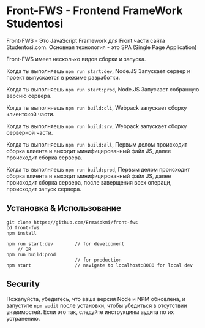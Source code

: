 # Front-FWS - Frontend FrameWork Studentosi 

Front-FWS - Это JavaScript Framework для Front части сайта Studentosi.com. Основная технология - это SPA (Single Page Application) 

Front-FWS имеет несколько видов сборки и запуска.

Когда ты выполняешь `npm run start:dev`, Node.JS Запускает сервер и проект выпускается в режиме разработки. 

Когда ты выполняешь `npm run start:prod`, Node.JS Запускает собранную версию сервера. 

Когда ты выполняешь `npm run build:cli`, Webpack запускает сборку клиентской части. 

Когда ты выполняешь `npm run build:srv`, Webpack запускает сборку серверной части. 

Когда ты выполняешь `npm run build:all`, Первым делом происходит сборка клиента и выходит минифицированный файл JS, далее происходит сборка сервера. 

Когда ты выполняешь `npm run build:prod`, Первым делом происходит сборка клиента и выходит минифицированный файл JS, далее происходит сборка сервера, после заверщения всех операци, происходит запуск сервера. 

## Установка & Использование

    git clone https://github.com/Erma4okmi/front-fws
    cd front-fws
    npm install
    
    npm run start:dev        // for development
        // OR
    npm run build:prod
                             // for production 
    npm start                // navigate to localhost:8080 for local dev

## Security

Пожалуйста, убедитесь, что ваша версия Node и NPM обновлена, и запустите `npm audit` после установки, чтобы убедиться в отсутствии уязвимостей. Если это так, следуйте инструкциям аудита по их устранению.
